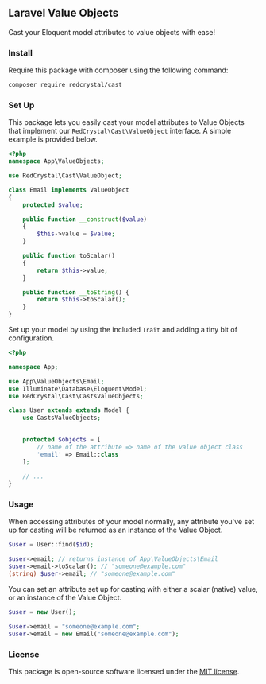 ## Laravel Value Objects

Cast your Eloquent model attributes to value objects with ease!

### Install

Require this package with composer using the following command:

```bash
composer require redcrystal/cast
```

### Set Up

This package lets you easily cast your model attributes to Value Objects that implement our `RedCrystal\Cast\ValueObject` interface. A simple example is provided below.

```php
<?php
namespace App\ValueObjects;

use RedCrystal\Cast\ValueObject;

class Email implements ValueObject
{
    protected $value;

    public function __construct($value)
    {
        $this->value = $value;
    }

    public function toScalar()
    {
        return $this->value;
    }

    public function __toString() {
        return $this->toScalar();
    }
}
```

Set up your model by using the included `Trait` and adding a tiny bit of configuration.

```php
<?php

namespace App;

use App\ValueObjects\Email;
use Illuminate\Database\Eloquent\Model;
use RedCrystal\Cast\CastsValueObjects;

class User extends extends Model {
	use CastsValueObjects;

	
	protected $objects = [
		// name of the attribute => name of the value object class
		'email' => Email::class
	];
	
	// ...
}
```

### Usage

When accessing attributes of your model normally, any attribute you've set up for casting will be returned as an instance of the Value Object.

```php
$user = User::find($id);

$user->email; // returns instance of App\ValueObjects\Email
$user->email->toScalar(); // "someone@example.com"
(string) $user->email; // "someone@example.com"
```

You can set an attribute set up for casting with either a scalar (native) value, or an instance of the Value Object.

```php
$user = new User();

$user->email = "someone@example.com";
$user->email = new Email("someone@example.com");
```

### License
This package is open-source software licensed under the [MIT license](http://opensource.org/licenses/MIT).

